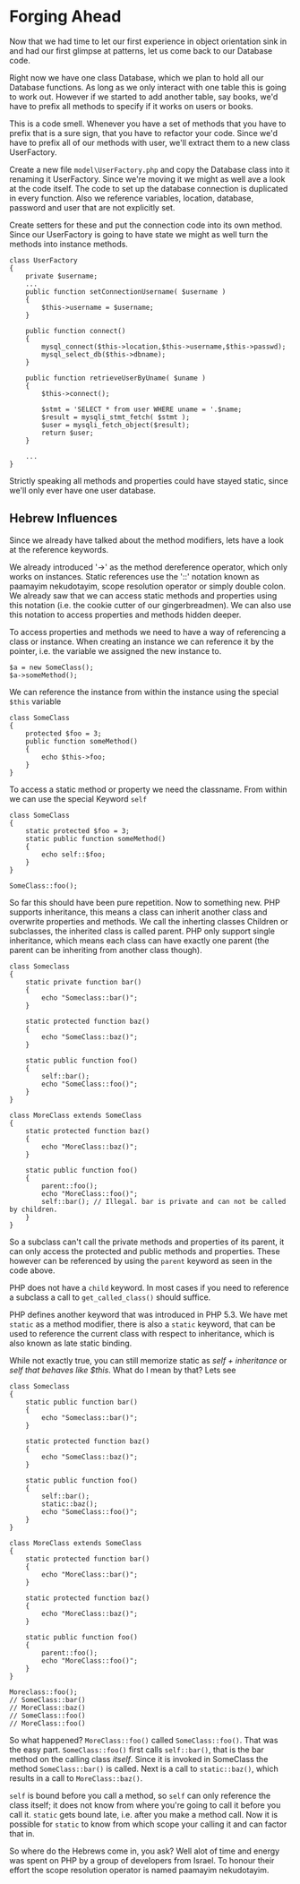 Forging Ahead
=============

Now that we had time to let our first experience in object orientation sink in and had our first glimpse at patterns, let us come back to our Database code.

Right now we have one class Database, which we plan to hold all our Database functions. As long as we only interact with one table this is going to work out. However if we started to add another table, say books, we'd have to prefix all methods to specify if it works on users or books.

This is a code smell. Whenever you have a set of methods that you have to prefix that is a sure sign, that you have to refactor your code. Since we'd have to prefix all of our methods with user, we'll extract them to a new class UserFactory.

Create a new file `model\UserFactory.php` and copy the Database class into it renaming it UserFactory. Since we're moving it we might as well ave a look at the code itself. The code to set up the database connection is duplicated in every function. Also we reference variables, location, database, password and user that are not explicitly set.

Create setters for these and put the connection code into its own method. Since our UserFactory is going to have state we might as well turn the methods into instance methods.

    class UserFactory
    {
        private $username;
        ...
        public function setConnectionUsername( $username )
        {
            $this->username = $username;
        }
                
        public function connect()
        {
            mysql_connect($this->location,$this->username,$this->passwd);
            mysql_select_db($this->dbname);     
        }
    
        public function retrieveUserByUname( $uname )
        {   
            $this->connect();
                
            $stmt = 'SELECT * from user WHERE uname = '.$name;
            $result = mysqli_stmt_fetch( $stmt );
            $user = mysqli_fetch_object($result);
            return $user;
        }
    
        ...
    }    

Strictly speaking all methods and properties could have stayed static, since we'll only ever have one user database.

## Hebrew Influences
Since we already have talked about the method modifiers, lets have a look at the reference keywords.

We already introduced '->' as the method dereference operator, which only works on instances. Static references use the '::' notation known as paamayim nekudotayim, scope resolution operator or simply double colon. We already saw that we can access static methods and properties using this notation (i.e. the cookie cutter of our gingerbreadmen). We can also use this notation to access properties and methods hidden deeper.

To access properties and methods we need to have a way of referencing a class or instance. When creating an instance we can reference it by the pointer, i.e. the variable we assigned the new instance to.

    $a = new SomeClass();
    $a->someMethod();

We can reference the instance from within the instance using the special `$this` variable

    class SomeClass
    {
        protected $foo = 3;
        public function someMethod()
        {
            echo $this->foo;
        }
    }

To access a static method or property we need the classname. From within we can use the special Keyword `self`

    class SomeClass
    {
        static protected $foo = 3;
        static public function someMethod()
        {
            echo self::$foo;
        }
    }
    
    SomeClass::foo();

So far this should have been pure repetition. Now to something new. PHP supports inheritance, this means a class can inherit another class and overwrite properties and methods. We call the inherting classes Children or subclasses, the inherited class is called parent. PHP only support single inheritance, which means each class can have exactly one parent (the parent can be inheriting from another class though). 

    class Someclass
    {
        static private function bar()
        {
            echo "Someclass::bar()";
        }

        static protected function baz()
        {            
            echo "SomeClass::baz()";
        }

        static public function foo()
        {
            self::bar();
            echo "SomeClass::foo()";
        }
    }

    class MoreClass extends SomeClass
    {
        static protected function baz()
        {
            echo "MoreClass::baz()";
        }

        static public function foo()
        {
            parent::foo();
            echo "MoreClass::foo()";
            self::bar(); // Illegal. bar is private and can not be called by children.
        }
    }

So a subclass can't call the private methods and properties of its parent, it can only access the protected and public methods and properties. These however can be referenced by using the `parent` keyword as seen in the code above.

PHP does not have a `child` keyword. In most cases if you need to reference a subclass a call to `get_called_class()` should suffice.

PHP defines another keyword that was introduced in PHP 5.3. We have met `static` as a method modifier, there is also a `static` keyword, that can be used to reference the current class with respect to inheritance, which is also known as late static binding.

While not exactly true, you can still memorize static as *self + inheritance* or *self that behaves like $this*. What do I mean by that? Lets see

    class Someclass
    {
        static public function bar()
        {
            echo "Someclass::bar()";
        }

        static protected function baz()
        {            
            echo "SomeClass::baz()";
        }

        static public function foo()
        {
            self::bar();
            static::baz();
            echo "SomeClass::foo()";
        }
    }

    class MoreClass extends SomeClass
    {
        static protected function bar()
        {
            echo "MoreClass::bar()";
        }
        
        static protected function baz()
        {
            echo "MoreClass::baz()";
        }

        static public function foo()
        {
            parent::foo();
            echo "MoreClass::foo()";            
        }
    }

    Moreclass::foo(); 
    // SomeClass::bar()
    // MoreClass::baz()
    // SomeClass::foo()
    // MoreClass::foo()

So what happened? `MoreClass::foo()` called `SomeClass::foo()`. That was the easy part. `SomeClass::foo()` first calls `self::bar()`, that is the bar method on the calling class *itself*. Since it is invoked in SomeClass the method `SomeClass::bar()` is called. Next is a call to `static::baz()`, which results in a call to `MoreClass::baz()`.

`self` is bound before you call a method, so `self` can only reference the class itself; it does not know from where you're going to call it before you call it. `static` gets bound late, i.e. after you make a method call. Now it is possible for `static` to know from which scope your calling it and can factor that in. 

So where do the Hebrews come in, you ask? Well alot of time and energy was spent on PHP by a group of developers from Israel. To honour their effort the scope resolution operator is named paamayim nekudotayim.